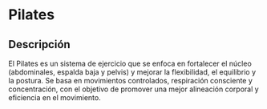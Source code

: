 # Pilates

## Descripción
El Pilates es un sistema de ejercicio que se enfoca en fortalecer el núcleo (abdominales, espalda baja y pelvis) y mejorar la flexibilidad, el equilibrio y la postura. Se basa en movimientos controlados, respiración consciente y concentración, con el objetivo de promover una mejor alineación corporal y eficiencia en el movimiento.

